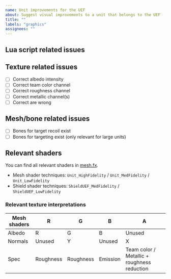```yaml
---
name: Unit improvements for the UEF
about: Suggest visual improvements to a unit that belongs to the UEF
title: ""
labels: "graphics"
assignees: ""
---
```


## Lua script related issues

## Texture related issues

- [ ] Correct albedo intensity
- [ ] Correct team color channel
- [ ] Correct roughness channel
- [ ] Correct metallic channel(s)
- [ ] Correct are wrong

## Mesh/bone related issues

- [ ] Bones for target recoil exist
- [ ] Bones for targeting exist (only relevant for large units)

## Relevant shaders

You can find all relevant shaders in [mesh.fx](/effects/mesh.fx).

- Mesh shader techniques: `Unit_HighFidelity` / `Unit_MedFidelity` / `Unit_LowFidelity`
- Shield shader techniques: `ShieldUEF_MedFidelity` / `ShieldUEF_LowFidelity`

### Relevant texture interpretations

| Mesh shaders | R         | G         | B        | A                                           |
| ------------ | --------- | --------- | -------- | ------------------------------------------- |
| Albedo       | R         | G         | B        | Unused                                      |
| Normals      | Unused    | Y         | Unused   | X                                           |
| Spec         | Roughness | Roughness | Emission | Team color / Metallic + roughness reduction |
